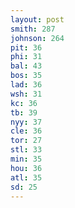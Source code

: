 ```yaml
---
layout: post
smith: 287
johnson: 264
pit: 36
phi: 31
bal: 43
bos: 35
lad: 36
wsh: 31
kc: 36
tb: 39
nyy: 37
cle: 36
tor: 27
stl: 33
min: 35
hou: 36
atl: 35
sd: 25
---
```

